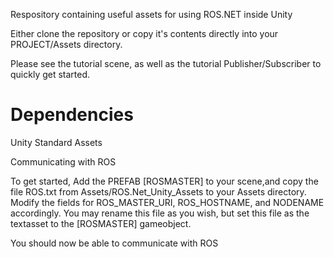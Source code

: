 Respository containing useful assets for using ROS.NET inside Unity

Either clone the repository or copy it's contents directly into your PROJECT/Assets directory.

Please see the tutorial scene, as well as the tutorial Publisher/Subscriber to quickly get started.

Dependencies
=============
Unity Standard Assets


Communicating with ROS

To get started, Add the PREFAB [ROSMASTER] to your scene,and copy the file ROS.txt from Assets/ROS.Net_Unity_Assets to your Assets directory.
Modify the fields for ROS_MASTER_URI, ROS_HOSTNAME, and NODENAME accordingly. You may rename this file as you wish, but set this file as the
textasset to the [ROSMASTER] gameobject. 

You should now be able to communicate with ROS